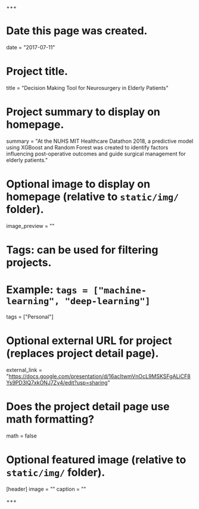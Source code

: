 +++
# Date this page was created.
date = "2017-07-11"

# Project title.
title = "Decision Making Tool for Neurosurgery in Elderly Patients"

# Project summary to display on homepage.
summary = "At the NUHS MIT Healthcare Datathon 2018, a predictive model using XGBoost and Random Forest was created to identify factors influencing post-operative outcomes and guide surgical management for elderly patients."

# Optional image to display on homepage (relative to `static/img/` folder).
image_preview = ""

# Tags: can be used for filtering projects.
# Example: `tags = ["machine-learning", "deep-learning"]`
tags = ["Personal"]

# Optional external URL for project (replaces project detail page).
external_link = "https://docs.google.com/presentation/d/16acItwmVnOcL9MSKSFgALiCF8Ys9PD3lQ7xkONJ7Zy4/edit?usp=sharing"

# Does the project detail page use math formatting?
math = false

# Optional featured image (relative to `static/img/` folder).
[header]
image = ""
caption = ""

+++

